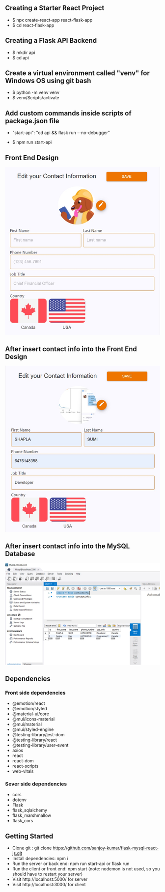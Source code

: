 ## Creating a Starter React Project

- $ npx create-react-app react-flask-app
- $ cd react-flask-app

## Creating a Flask API Backend

- $ mkdir api
- $ cd api


## Create a virtual environment called "venv" for Windows OS using git bash

- $ python -m venv venv
- $ venv/Scripts/activate

## Add custom commands inside scripts of package.json file

- "start-api": "cd api && flask run --no-debugger"

- $ npm run start-api

## Front End Design
![Front End](./react-flask-app/src/images/11.jpg)

## After insert contact info into the Front End Design
![After insert contact info](./react-flask-app/src/images/22.jpg)

## After insert contact info into the MySQL Database
![After insert contact info](./react-flask-app/src/images/33.jpg)

## Dependencies

### Front side dependencies

- @emotion/react
- @emotion/styled
- @material-ui/core
- @mui/icons-material
- @mui/material
- @mui/styled-engine
- @testing-library/jest-dom
- @testing-library/react
- @testing-library/user-event
- axios
- react
- react-dom
- react-scripts
- web-vitals

### Sever side dependencies

- cors
- dotenv
- Flask
- flask_sqlalchemy
- flask_marshmallow
- flask_cors

## Getting Started

- Clone git : git clone https://github.com/sanjoy-kumar/flask-mysql-react-js.git
- Install dependencies: npm i
- Run the server or back end: npm run start-api or flask run
- Run the client or front end: npm start (note: nodemon is not used, so you should have to restart your server)
- Visit http://localhost:5000/ for server
- Visit http://localhost:3000/ for client

